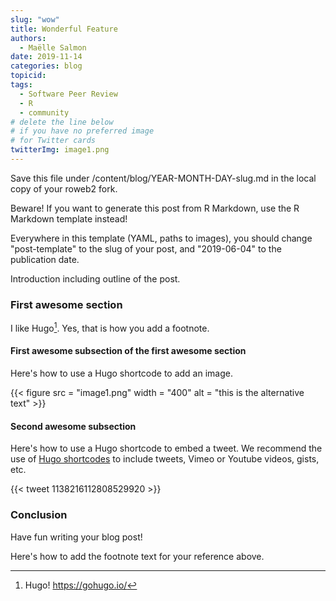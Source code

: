```yaml
---
slug: "wow"
title: Wonderful Feature
authors:
  - Maëlle Salmon
date: 2019-11-14
categories: blog
topicid:
tags:
  - Software Peer Review
  - R
  - community
# delete the line below
# if you have no preferred image
# for Twitter cards
twitterImg: image1.png
---
```


Save this file under /content/blog/YEAR-MONTH-DAY-slug.md in the local copy of your roweb2 fork.

Beware! If you want to generate this post from R Markdown, use the R Markdown template instead!

  Everywhere in this template (YAML, paths to images), you should change "post-template" to the slug of your post, and "2019-06-04" to the publication date.

Introduction including outline of the post.

### First awesome section

I like Hugo[^1]. Yes, that is how you add a footnote.

#### First awesome subsection of the first awesome section

Here's how to use a Hugo shortcode to add an image.

{{< figure src = "image1.png" width = "400" alt = "this is the alternative text" >}}

#### Second awesome subsection

Here's how to use a Hugo shortcode to embed a tweet. We recommend the use of [Hugo shortcodes](https://gohugo.io/content-management/shortcodes/) to include tweets, Vimeo or Youtube videos, gists, etc.

{{< tweet 1138216112808529920 >}}

### Conclusion

Have fun writing your blog post!

  Here's how to add the footnote text for your reference above.

[^1]: Hugo! https://gohugo.io/
